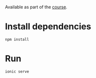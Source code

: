 Available as part of the [course](https://www.udemy.com/learn-ionic-3-from-scratch/?couponCode=LEARNIONIC3).

# Install dependencies
`npm install`

# Run
`ionic serve`
